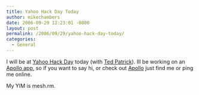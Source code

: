 ```yaml
---
title: Yahoo Hack Day Today
author: mikechambers
date: 2006-09-29 12:23:01 -0800
layout: post
permalink: /2006/09/29/yahoo-hack-day-today/
categories:
  - General
---
```



I will be at [Yahoo Hack Day][1] today (with [Ted Patrick][2]). Ill be working on an [Apollo app][3], so if you want to say hi, or check out [Apollo][3] just find me or ping me online. 

My YIM is mesh.rm.

 [1]: http://hackday.org/
 [2]: http://www.onflex.org/ted/2006/09/yahoo-open-hack-day.php
 [3]: http://www.adobe.com/go/apollowiki